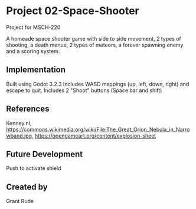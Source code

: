 # Project 02-Space-Shooter
Project for MSCH-220

A homeade space shooter game with side to side movement, 2 types of shooting, a death menue, 2 types of meteors, a forever spawning enemy and a scoring system.

## Implementation
Built using Godot 3.2.3
Includes WASD mappings (up, left, down, right) and escape to quit.
Includes 2 "Shoot" buttons (Space bar and shift)

## References
Kenney.nl,
https://commons.wikimedia.org/wiki/File:The_Great_Orion_Nebula_in_Narrowband.jpg, https://opengameart.org/content/explosion-sheet

## Future Development
Push to activate shield

## Created by 
Grant Rude
